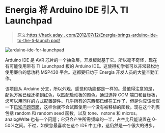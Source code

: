 # Energia 将 Arduino IDE 引入 TI Launchpad

> 原文:[https://hack aday . com/2012/07/12/Energia-brings-arduino-ide-to-the-ti-launch pad/](https://hackaday.com/2012/07/12/energia-brings-arduino-ide-to-the-ti-launchpad/)

![](../Images/38808ab2d0ecdcb8a04ddba37c9b13b6.png "arduino-ide-for-launchpad")

Arduino IDE 是 AVR 芯片的一个抽象层，开发板就基于它。所以毫不奇怪，现在有可能使用带有 TI Launchpad 板的 Arduino IDE。这使得初学者可以非常轻松地使用廉价的低功耗 MSP430 平台。这都要归功于 Energia 开发人员的大量辛勤工作。

该项目从 Arduino 分支，所以外观，感觉和功能都是一样的。最值得注意的是，配色方案已经迁移到红色，以匹配启动板的颜色。通过选择 COM 端口和目标板，您可以用同样的方式配置硬件。几乎所有的东西都已经在工作了，但是你应该检查一下[已知问题页面](https://github.com/energia/Energia/wiki/Know-Issues)，这样你就不会试图使用一个没有被移植的函数。现在这个列表包括 random 和 random seed 函数，以及 tone、notone 和 micros。analogWrite 也有一个问题；它只会产生所需频率的一半，占空比只能设置在 0-50%之间。不过，如果您最喜欢在这个 IDE 中工作，这仍然是一个很大的进步。